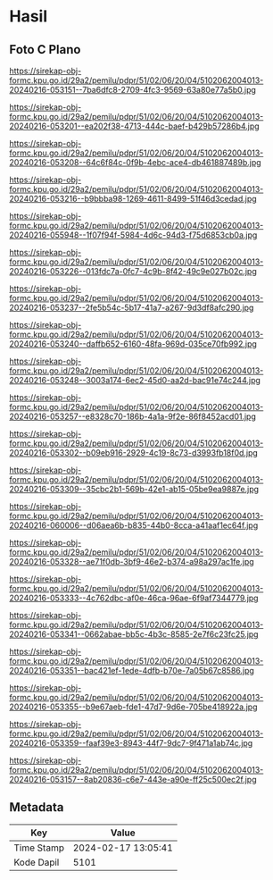 # Hasil

## Foto C Plano

https://sirekap-obj-formc.kpu.go.id/29a2/pemilu/pdpr/51/02/06/20/04/5102062004013-20240216-053151--7ba6dfc8-2709-4fc3-9569-63a80e77a5b0.jpg

https://sirekap-obj-formc.kpu.go.id/29a2/pemilu/pdpr/51/02/06/20/04/5102062004013-20240216-053201--ea202f38-4713-444c-baef-b429b57286b4.jpg

https://sirekap-obj-formc.kpu.go.id/29a2/pemilu/pdpr/51/02/06/20/04/5102062004013-20240216-053208--64c6f84c-0f9b-4ebc-ace4-db461887489b.jpg

https://sirekap-obj-formc.kpu.go.id/29a2/pemilu/pdpr/51/02/06/20/04/5102062004013-20240216-053216--b9bbba98-1269-4611-8499-51f46d3cedad.jpg

https://sirekap-obj-formc.kpu.go.id/29a2/pemilu/pdpr/51/02/06/20/04/5102062004013-20240216-055948--1f07f94f-5984-4d6c-94d3-f75d6853cb0a.jpg

https://sirekap-obj-formc.kpu.go.id/29a2/pemilu/pdpr/51/02/06/20/04/5102062004013-20240216-053226--013fdc7a-0fc7-4c9b-8f42-49c9e027b02c.jpg

https://sirekap-obj-formc.kpu.go.id/29a2/pemilu/pdpr/51/02/06/20/04/5102062004013-20240216-053237--2fe5b54c-5b17-41a7-a267-9d3df8afc290.jpg

https://sirekap-obj-formc.kpu.go.id/29a2/pemilu/pdpr/51/02/06/20/04/5102062004013-20240216-053240--daffb652-6160-48fa-969d-035ce70fb992.jpg

https://sirekap-obj-formc.kpu.go.id/29a2/pemilu/pdpr/51/02/06/20/04/5102062004013-20240216-053248--3003a174-6ec2-45d0-aa2d-bac91e74c244.jpg

https://sirekap-obj-formc.kpu.go.id/29a2/pemilu/pdpr/51/02/06/20/04/5102062004013-20240216-053257--e8328c70-186b-4a1a-9f2e-86f8452acd01.jpg

https://sirekap-obj-formc.kpu.go.id/29a2/pemilu/pdpr/51/02/06/20/04/5102062004013-20240216-053302--b09eb916-2929-4c19-8c73-d3993fb18f0d.jpg

https://sirekap-obj-formc.kpu.go.id/29a2/pemilu/pdpr/51/02/06/20/04/5102062004013-20240216-053309--35cbc2b1-569b-42e1-ab15-05be9ea9887e.jpg

https://sirekap-obj-formc.kpu.go.id/29a2/pemilu/pdpr/51/02/06/20/04/5102062004013-20240216-060006--d06aea6b-b835-44b0-8cca-a41aaf1ec64f.jpg

https://sirekap-obj-formc.kpu.go.id/29a2/pemilu/pdpr/51/02/06/20/04/5102062004013-20240216-053328--ae71f0db-3bf9-46e2-b374-a98a297ac1fe.jpg

https://sirekap-obj-formc.kpu.go.id/29a2/pemilu/pdpr/51/02/06/20/04/5102062004013-20240216-053333--4c762dbc-af0e-46ca-96ae-6f9af7344779.jpg

https://sirekap-obj-formc.kpu.go.id/29a2/pemilu/pdpr/51/02/06/20/04/5102062004013-20240216-053341--0662abae-bb5c-4b3c-8585-2e7f6c23fc25.jpg

https://sirekap-obj-formc.kpu.go.id/29a2/pemilu/pdpr/51/02/06/20/04/5102062004013-20240216-053351--bac421ef-1ede-4dfb-b70e-7a05b67c8586.jpg

https://sirekap-obj-formc.kpu.go.id/29a2/pemilu/pdpr/51/02/06/20/04/5102062004013-20240216-053355--b9e67aeb-fde1-47d7-9d6e-705be418922a.jpg

https://sirekap-obj-formc.kpu.go.id/29a2/pemilu/pdpr/51/02/06/20/04/5102062004013-20240216-053359--faaf39e3-8943-44f7-9dc7-9f471a1ab74c.jpg

https://sirekap-obj-formc.kpu.go.id/29a2/pemilu/pdpr/51/02/06/20/04/5102062004013-20240216-053157--8ab20836-c6e7-443e-a90e-ff25c500ec2f.jpg


## Metadata

| Key        | Value               |
| ---------- | ------------------- |
| Time Stamp | 2024-02-17 13:05:41 |
| Kode Dapil | 5101                |



